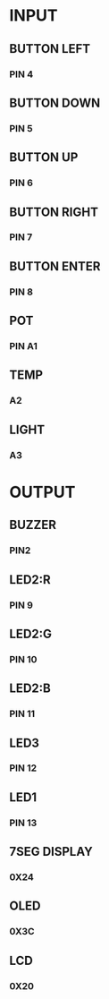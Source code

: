 # INPUT
## BUTTON LEFT
### PIN 4
## BUTTON DOWN
### PIN 5
## BUTTON UP
### PIN 6
## BUTTON RIGHT
### PIN 7
## BUTTON ENTER
### PIN 8
## POT
### PIN A1
## TEMP
### A2
## LIGHT
### A3
# OUTPUT
## BUZZER
### PIN2
## LED2:R
### PIN 9
## LED2:G
### PIN 10
## LED2:B
### PIN 11
## LED3
### PIN 12
## LED1
### PIN 13
## 7SEG DISPLAY
### 0X24
## OLED
### 0X3C
## LCD
### 0X20
